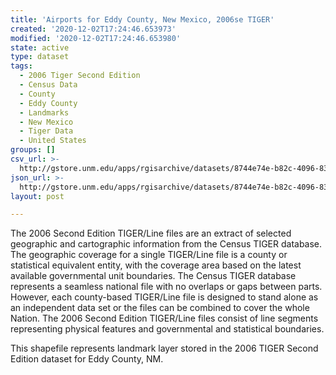 ```yaml
---
title: 'Airports for Eddy County, New Mexico, 2006se TIGER'
created: '2020-12-02T17:24:46.653973'
modified: '2020-12-02T17:24:46.653980'
state: active
type: dataset
tags:
  - 2006 Tiger Second Edition
  - Census Data
  - County
  - Eddy County
  - Landmarks
  - New Mexico
  - Tiger Data
  - United States
groups: []
csv_url: >-
  http://gstore.unm.edu/apps/rgisarchive/datasets/8744e74e-b82c-4096-8359-27e432803a3f/tgr2006se_eddy_lkd.derived.csv
json_url: >-
  http://gstore.unm.edu/apps/rgisarchive/datasets/8744e74e-b82c-4096-8359-27e432803a3f/tgr2006se_eddy_lkd.derived.json
layout: post

---
```

The 2006 Second Edition TIGER/Line files are an extract of selected geographic and cartographic information from the Census TIGER database.  The geographic coverage for a single TIGER/Line file is a county or statistical equivalent entity, with the coverage area based on the latest available governmental unit boundaries. The Census TIGER database represents a seamless national file with no overlaps or gaps between parts.  However, each county-based TIGER/Line file is designed to stand alone as an independent data set or the files can be combined to cover the whole Nation.  The 2006 Second Edition  TIGER/Line files consist of line segments representing physical features and governmental and statistical boundaries.  

This shapefile represents landmark layer stored in the 2006 TIGER Second Edition dataset for Eddy County, NM.
